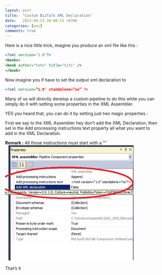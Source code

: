 ```yaml
---
layout: post
title:  "Custom BizTalk XML Declaration"
date:   2013-09-23 20:00:23 +0700
categories: [eai]
comments: true
---
```


Here is a nice little trick,  imagine you produce an xml file like this :

```XML
<?xml version="1.0"?>
<books>
<book author="toto" title="titi" />
</book>
```
Now imagine you if have to set the output xml declaration to

```XML
<?xml version=”1.0″ standalone=”no” ?>
```

Many of us will directly develop a custom pipeline to do this while you can simply do it with setting some properties in the XML Assembler.

YES you heard that, you can do it by setting just two magic properties :

First we say to the XML Assembler hey don’t add the XML Declaration, then set in the Add processing instructions text property all what you want to add in the XML Declaration.

**Remark :** All those instructions must start with a “<?” and end with a “?>”  
![](/static/img/upload/custom-biztalk-xml-declaration/settings.png)

That’s it

